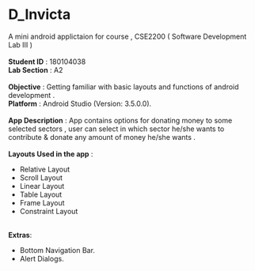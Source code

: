 # D_Invicta
A mini android applictaion for course , CSE2200 ( Software Development Lab III )
<br/>
<br />**Student ID** : 180104038
<br />**Lab Section** : A2
<br />
<br />**Objective** : Getting familiar with basic layouts and functions of android development . 
<br />**Platform** : Android Studio (Version: 3.5.0.0).
<br />
<br />**App Description** : App contains options for donating money to some selected sectors , user can select in which sector he/she wants to contribute & donate any amount of money he/she wants .
<br />
<br />**Layouts Used in the app** :
- Relative Layout
- Scroll Layout
- Linear Layout
- Table Layout
- Frame Layout
- Constraint Layout

<br />**Extras**:
- Bottom Navigation Bar.
- Alert Dialogs.
